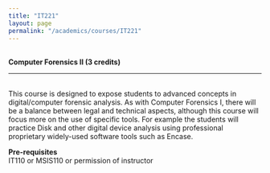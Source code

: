 ```yaml
---
title: "IT221"
layout: page
permalink: "/academics/courses/IT221"
---
```




\
**Computer Forensics II (3 credits)**

---

\
This course is designed to expose students to advanced concepts in digital/computer forensic analysis. As with Computer Forensics I, there will be a balance between legal and technical aspects, although this course will focus more on the use of specific tools. For example the students will practice Disk and other digital device analysis using professional proprietary widely-used software tools such as Encase.

**Pre-requisites**
\
IT110 or MSIS110 or permission of instructor
